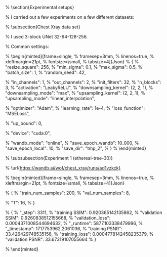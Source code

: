 
% \section{Experimental setups}

% I carried out a few experiments on a few different datasets:

% \subsection{Chest Xray data set}

% I used 3-block UNet 32-64-128-256. 

% Common settings:

% \begin{minted}[frame=single,
%                framesep=3mm,
%                linenos=true,
%                xleftmargin=21pt,
%                fontsize=\small,
%                tabsize=4]{Json}
% {
%     "resize_square": 256,
%     "min_sigma": 0.1,
%     "max_sigma": 0.5,
%     "batch_size": 1,
%     "random_seed": 42,

%     "in_channels": 1,
%     "out_channels": 2,
%     "init_filters": 32,
%     "n_blocks": 3,
%     "activation": "LeakyReLU",
%     "downsampling_kernel": (2, 2, 1),
%     "downsampling_mode": "max",
%     "upsampling_kernel": (2, 2, 1),
%     "upsampling_mode": "linear_interpolation",

%     "optimizer": "Adam",
%     "learning_rate": 1e-4,
%     "loss_function": "MSELoss",

%     "up_bound": 0,
    
%     "device": "cuda:0",

%     "wandb_mode": "online",
%     "save_epoch_wandb": 10_000,
%     "save_epoch_local": 10,
%     "save_dir": "tmp_2",
% }
% \end{minted}


% \subsubsection{Experiment 1 (ethereal-tree-30)}

%     \url{https://wandb.ai/wof/chest_xray/runs/ad1vzkck}

%     \begin{minted}[frame=single,
%                    framesep=3mm,
%                    linenos=true,
%                    xleftmargin=21pt,
%                    fontsize=\small,
%                    tabsize=4]{Json}
    
%     {
%         "train_num_samples": 200,
%         "val_num_samples": 8,
    
%         "T": 16,
%     }
    
%     {
%       "_step": 3311,
%       "training SSIM": 0.920365142135862,
%       "validation SSIM": 0.9260838512155668,
%       "validation_loss": 0.0004371008544694632,
%       "_runtime": 5877.103338479996,
%       "_timestamp": 1717753962.2061036,
%       "training PSNR": 33.426429748535156,
%       "training_loss": 0.0004778142458235379,
%       "validation PSNR": 33.67319107055664
%     }
    
%     \end{minted}
